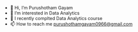 - 👋 Hi, I’m Purushotham Gayam
- 👀 I’m interested in Data Analytics
- 🌱 I recently complted Data Analytics course
- 📫 How to reach me purushothamgayam0966@gmail.com

<!---
Purushotham2907/Purushotham2907 is a ✨ special ✨ repository because its `README.md` (this file) appears on your GitHub profile.
You can click the Preview link to take a look at your changes.
--->
